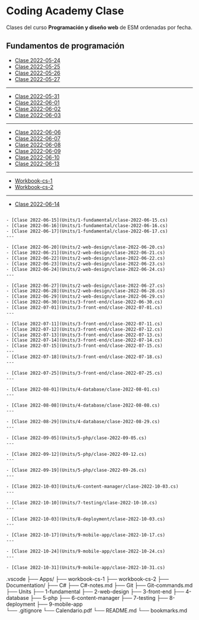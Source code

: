 # Coding Academy Clase

Clases del curso **Programación y diseño web** de ESM ordenadas por fecha.

## Fundamentos de programación
- [Clase 2022-05-24](Units/1-fundamental/clase-2022-05-24.cs)
- [Clase 2022-05-25](Units/1-fundamental/clase-2022-05-25.cs)
- [Clase 2022-05-26](Units/1-fundamental/clase-2022-05-26.cs)
- [Clase 2022-05-27](Units/1-fundamental/clase-2022-05-27.cs)
---
- [Clase 2022-05-31](Units/1-fundamental/clase-2022-05-31.cs)
- [Clase 2022-06-01](Units/1-fundamental/clase-2022-06-01.cs)
- [Clase 2022-06-02](Units/1-fundamental/clase-2022-06-02.cs)
- [Clase 2022-06-03](Units/1-fundamental/clase-2022-06-03.cs)
---
- [Clase 2022-06-06](Units/1-fundamental/clase-2022-06-06.cs)
- [Clase 2022-06-07](Units/1-fundamental/clase-2022-06-07.cs)
- [Clase 2022-06-08](Units/1-fundamental/clase-2022-06-08.cs)
- [Clase 2022-06-09](Units/1-fundamental/clase-2022-06-09.cs)
- [Clase 2022-06-10](Units/1-fundamental/clase-2022-06-10.cs)
- [Clase 2022-06-13](Units/1-fundamental/clase-2022-06-13.cs)
---
- [Workbook-cs-1](Apps/workbook-cs-1//Program.cs)
- [Workbook-cs-2](Apps/workbook-cs-2//Program.cs)
---
- [Clase 2022-06-14](Units/1-fundamental/clase-2022-06-14.md)


```txt

- [Clase 2022-06-15](Units/1-fundamental/clase-2022-06-15.cs)
- [Clase 2022-06-16](Units/1-fundamental/clase-2022-06-16.cs)
- [Clase 2022-06-17](Units/1-fundamental/clase-2022-06-17.cs)
---

- [Clase 2022-06-20](Units/2-web-design/clase-2022-06-20.cs)
- [Clase 2022-06-21](Units/2-web-design/clase-2022-06-21.cs)
- [Clase 2022-06-22](Units/2-web-design/clase-2022-06-22.cs)
- [Clase 2022-06-23](Units/2-web-design/clase-2022-06-23.cs)
- [Clase 2022-06-24](Units/2-web-design/clase-2022-06-24.cs)
---

- [Clase 2022-06-27](Units/2-web-design/clase-2022-06-27.cs)
- [Clase 2022-06-28](Units/2-web-design/clase-2022-06-28.cs)
- [Clase 2022-06-29](Units/2-web-design/clase-2022-06-29.cs)
- [Clase 2022-06-30](Units/3-front-end/clase-2022-06-30.cs)
- [Clase 2022-07-01](Units/3-front-end/clase-2022-07-01.cs)
---

- [Clase 2022-07-11](Units/3-front-end/clase-2022-07-11.cs)
- [Clase 2022-07-12](Units/3-front-end/clase-2022-07-12.cs)
- [Clase 2022-07-13](Units/3-front-end/clase-2022-07-13.cs)
- [Clase 2022-07-14](Units/3-front-end/clase-2022-07-14.cs)
- [Clase 2022-07-15](Units/3-front-end/clase-2022-07-15.cs)
---
- [Clase 2022-07-18](Units/3-front-end/clase-2022-07-18.cs)
---

- [Clase 2022-07-25](Units/3-front-end/clase-2022-07-25.cs)
---

- [Clase 2022-08-01](Units/4-database/clase-2022-08-01.cs)
---

- [Clase 2022-08-08](Units/4-database/clase-2022-08-08.cs)
---

- [Clase 2022-08-29](Units/4-database/clase-2022-08-29.cs)
---

- [Clase 2022-09-05](Units/5-php/clase-2022-09-05.cs)
---

- [Clase 2022-09-12](Units/5-php/clase-2022-09-12.cs)
---

- [Clase 2022-09-19](Units/5-php/clase-2022-09-26.cs)
---

- [Clase 2022-10-03](Units/6-content-manager/clase-2022-10-03.cs)
---

- [Clase 2022-10-10](Units/7-testing/clase-2022-10-10.cs)
---

- [Clase 2022-10-03](Units/8-deployment/clase-2022-10-03.cs)
---

- [Clase 2022-10-17](Units/9-mobile-app/clase-2022-10-17.cs)
---

- [Clase 2022-10-24](Units/9-mobile-app/clase-2022-10-24.cs)
---

- [Clase 2022-10-31](Units/9-mobile-app/clase-2022-10-31.cs)

```

.vscode
├── Apps/
    ├── workbook-cs-1
    ├── workbook-cs-2
├── Documentation/
    ├── C#
        ├── C#-notes.md
    ├──  Git
        ├── Git-commands.md
├── Units
    ├── 1-fundamental
    ├── 2-web-design
    ├── 3-front-end
    ├── 4-database
    ├── 5-php
    ├── 6-content-manager
    ├── 7-testing
    ├── 8-deployment
    ├── 9-mobile-app   
└── .gitignore
└── Calendario.pdf
└── README.md
└── bookmarks.md
